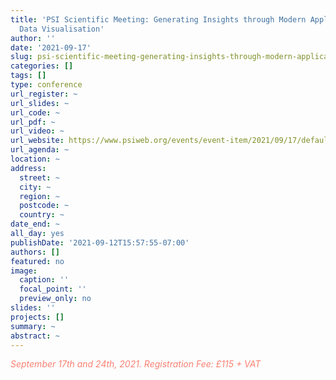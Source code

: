 ```yaml
---
title: 'PSI Scientific Meeting: Generating Insights through Modern Applications of
  Data Visualisation'
author: ''
date: '2021-09-17'
slug: psi-scientific-meeting-generating-insights-through-modern-applications-of-data-visualisation
categories: []
tags: []
type: conference
url_register: ~
url_slides: ~
url_code: ~
url_pdf: ~
url_video: ~
url_website: https://www.psiweb.org/events/event-item/2021/09/17/default-calendar/psi-scientific-meeting-generating-insights-through-modern-applications-of-data-visualisation
url_agenda: ~
location: ~
address:
  street: ~
  city: ~
  region: ~
  postcode: ~
  country: ~
date_end: ~
all_day: yes
publishDate: '2021-09-12T15:57:55-07:00'
authors: []
featured: no
image:
  caption: ''
  focal_point: ''
  preview_only: no
slides: ''
projects: []
summary: ~
abstract: ~
---
```

<span style="color: salmon;">*September 17th and 24th, 2021. Registration Fee: £115 + VAT*</span>

<!--more-->
